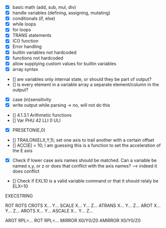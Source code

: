 - [x] basic math (add, sub, mul, div)
- [x] handle variables (defining, assigning, mutating)
- [x] conditionals (if, else)
- [x] while loops
- [x] for loops
- [x] TRANS statements 
- [x] IC() function
- [x] Error handling
- [x] builtin variables not hardcoded
- [x] functions not hardcoded
- [x] allow supplying custom values for builtin variables
- [x] array syntax
- [] are variables only internal state, or should they be part of output?
- [] is every element in a variable array a separate element/column in the output?
- [x] case (in)sensitivity
- [x] write output while parsing -> no, will not do this
- [] 4.1.3.1 Arithmetic functions
- [] Var  PHU 42 LLI 0 ULI 
- [x] PRESETON(E,0)
- [] TRAILON(ELX,Y,1); set one axis to trail another with a certain offset
- [] ACC[E] = 10; I am guessing this is a function to set the acceleration of the E axis
- [x] Check if lower case axis names should be matched. Can a variable be named x,y, or z or does that conflict with the axis names? --> indeed it does conflict
- [] Check if EXL10 is a valid variable command or that it should relaly be ELX=10

EXECSTRING


ROT 
ROTS
CROTS X... Y...
SCALE X... Y... Z...
ATRANS X... Y... Z...
AROT X... Y... Z...
AROTS X... Y...
ASCALE X... Y... Z...

AROT RPL=...
ROT RPL=...
MIRROR X0/Y0/Z0
AMIRROR X0/Y0/Z0